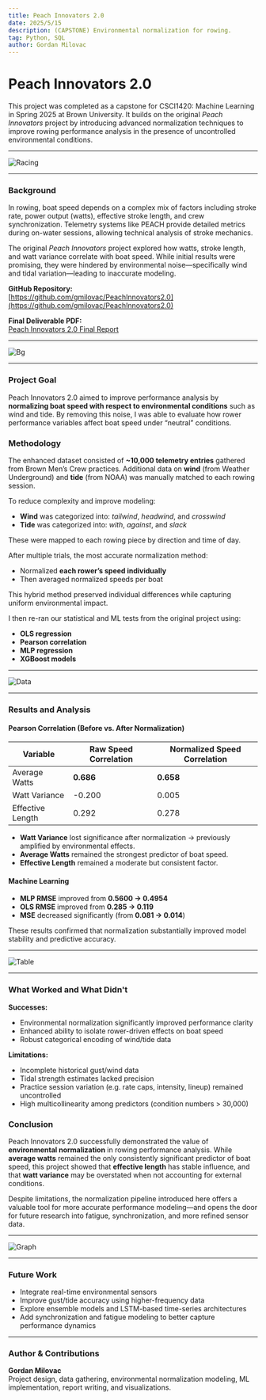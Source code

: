 ```yaml
---
title: Peach Innovators 2.0
date: 2025/5/15
description: (CAPSTONE) Environmental normalization for rowing.
tag: Python, SQL
author: Gordan Milovac
---
```


# Peach Innovators 2.0

This project was completed as a capstone for CSCI1420: Machine Learning in Spring 2025 at Brown University. It builds on the original _Peach Innovators_ project by introducing advanced normalization techniques to improve rowing performance analysis in the presence of uncontrolled environmental conditions.

---

![Racing](/images/racing.webp)

---

### Background

In rowing, boat speed depends on a complex mix of factors including stroke rate, power output (watts), effective stroke length, and crew synchronization. Telemetry systems like PEACH provide detailed metrics during on-water sessions, allowing technical analysis of stroke mechanics.

The original _Peach Innovators_ project explored how watts, stroke length, and watt variance correlate with boat speed. While initial results were promising, they were hindered by environmental noise—specifically wind and tidal variation—leading to inaccurate modeling.

**GitHub Repository:**  
[https://github.com/gmilovac/PeachInnovators2.0](https://github.com/gmilovac/PeachInnovators2.0)

**Final Deliverable PDF:**  
[Peach Innovators 2.0 Final Report](https://drive.google.com/file/d/1AZLOnODWtWNgtvkv33jG-wKUWhcochtJ/view?usp=sharing)

---

![Bg](/images/wind.JPG)

---

### Project Goal

Peach Innovators 2.0 aimed to improve performance analysis by **normalizing boat speed with respect to environmental conditions** such as wind and tide. By removing this noise, I was able to evaluate how rower performance variables affect boat speed under “neutral” conditions.

### Methodology

The enhanced dataset consisted of **~10,000 telemetry entries** gathered from Brown Men’s Crew practices. Additional data on **wind** (from Weather Underground) and **tide** (from NOAA) was manually matched to each rowing session.

To reduce complexity and improve modeling:

- **Wind** was categorized into: _tailwind_, _headwind_, and _crosswind_
- **Tide** was categorized into: _with_, _against_, and _slack_

These were mapped to each rowing piece by direction and time of day.

After multiple trials, the most accurate normalization method:

- Normalized **each rower’s speed individually**
- Then averaged normalized speeds per boat

This hybrid method preserved individual differences while capturing uniform environmental impact.

I then re-ran our statistical and ML tests from the original project using:

- **OLS regression**
- **Pearson correlation**
- **MLP regression**
- **XGBoost models**

---

![Data](/images/peach.jpeg)

---

### Results and Analysis

#### Pearson Correlation (Before vs. After Normalization)

| Variable         | Raw Speed Correlation | Normalized Speed Correlation |
| ---------------- | --------------------- | ---------------------------- |
| Average Watts    | **0.686**             | **0.658**                    |
| Watt Variance    | -0.200                | 0.005                        |
| Effective Length | 0.292                 | 0.278                        |

- **Watt Variance** lost significance after normalization → previously amplified by environmental effects.
- **Average Watts** remained the strongest predictor of boat speed.
- **Effective Length** remained a moderate but consistent factor.

#### Machine Learning

- **MLP RMSE** improved from **0.5600 → 0.4954**
- **OLS RMSE** improved from **0.285 → 0.119**
- **MSE** decreased significantly (from **0.081 → 0.014**)

These results confirmed that normalization substantially improved model stability and predictive accuracy.

---

![Table](/images/rowingtelem.jpg)

---

### What Worked and What Didn't

**Successes:**

- Environmental normalization significantly improved performance clarity
- Enhanced ability to isolate rower-driven effects on boat speed
- Robust categorical encoding of wind/tide data

**Limitations:**

- Incomplete historical gust/wind data
- Tidal strength estimates lacked precision
- Practice session variation (e.g. rate caps, intensity, lineup) remained uncontrolled
- High multicollinearity among predictors (condition numbers > 30,000)

### Conclusion

Peach Innovators 2.0 successfully demonstrated the value of **environmental normalization** in rowing performance analysis. While **average watts** remained the only consistently significant predictor of boat speed, this project showed that **effective length** has stable influence, and that **watt variance** may be overstated when not accounting for external conditions.

Despite limitations, the normalization pipeline introduced here offers a valuable tool for more accurate performance modeling—and opens the door for future research into fatigue, synchronization, and more refined sensor data.

---

![Graph](/images/needdata.png)

---

### Future Work

- Integrate real-time environmental sensors
- Improve gust/tide accuracy using higher-frequency data
- Explore ensemble models and LSTM-based time-series architectures
- Add synchronization and fatigue modeling to better capture performance dynamics

---

### Author & Contributions

**Gordan Milovac**  
Project design, data gathering, environmental normalization modeling, ML implementation, report writing, and visualizations.
